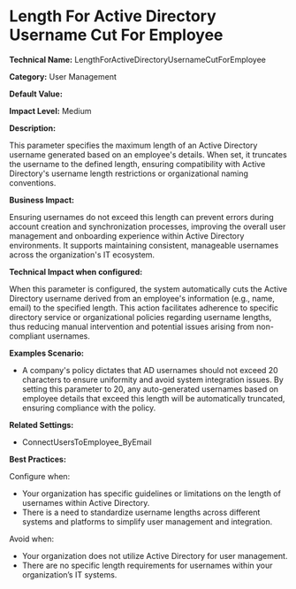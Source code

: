# Length For Active Directory Username Cut For Employee

**Technical Name:** LengthForActiveDirectoryUsernameCutForEmployee

**Category:** User Management

**Default Value:** 

**Impact Level:** Medium

**Description:**

This parameter specifies the maximum length of an Active Directory username generated based on an employee's details. When set, it truncates the username to the defined length, ensuring compatibility with Active Directory's username length restrictions or organizational naming conventions.

**Business Impact:**

Ensuring usernames do not exceed this length can prevent errors during account creation and synchronization processes, improving the overall user management and onboarding experience within Active Directory environments. It supports maintaining consistent, manageable usernames across the organization's IT ecosystem.

**Technical Impact when configured:**

When this parameter is configured, the system automatically cuts the Active Directory username derived from an employee's information (e.g., name, email) to the specified length. This action facilitates adherence to specific directory service or organizational policies regarding username lengths, thus reducing manual intervention and potential issues arising from non-compliant usernames.

**Examples Scenario:**

- A company's policy dictates that AD usernames should not exceed 20 characters to ensure uniformity and avoid system integration issues. By setting this parameter to 20, any auto-generated usernames based on employee details that exceed this length will be automatically truncated, ensuring compliance with the policy.

**Related Settings:**

- ConnectUsersToEmployee_ByEmail

**Best Practices:** 

Configure when:
- Your organization has specific guidelines or limitations on the length of usernames within Active Directory.
- There is a need to standardize username lengths across different systems and platforms to simplify user management and integration.

Avoid when:
- Your organization does not utilize Active Directory for user management.
- There are no specific length requirements for usernames within your organization’s IT systems.